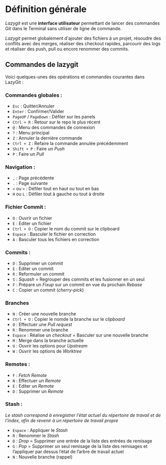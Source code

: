 # **Définition générale**

_Lazygit_ est une **interface utilisateur** permettant de lancer des commandes Git dans le Terminal sans utiliser de ligne de commande.

_Lazygit_ permet globalement d'ajouter des fichiers à un projet, résoudre des conflits avec des merges, réaliser des checkout rapides, parcourir des logs et réaliser des push, pull ou encore renommer des commits.

## Commandes de lazygit

Voici quelques-unes des opérations et commandes courantes dans LazyGit :

### Commandes globales :

* ```Esc``` : Quitter/Annuler
* ```Enter``` : Confirmer/Valider
* ```PageUP``` / ```PageDown``` : Défiler sur les panels
* ```Ctrl + R``` : Retour sur le repo le plus récent
* ```@``` : Menu des commandes de connexion
* ```?``` : Menu principal
* ```Z``` : Annuler la dernière commande
* ```Ctrl + Z``` : Refaire la commande annulée précédemment
* ```Shift + P``` : Faire un _Push_
* ```P``` : Faire un _Pull_

### Navigation :

* ```,``` : Page précédente
* ```.``` : Page suivante
* ```<``` ou ```>``` : Défiler tout en haut ou tout en bas
* ```H``` ou ```L``` : Défiler tout à gauche ou tout à droite

### Fichier Commit :

* ```O``` : Ouvrir un fichier
* ```E``` : Editer un fichier
* ```Ctrl + O``` : Copier le nom du commit sur le clipboard
* ```Espace``` : Basculer le fichier en correction
* ```A``` : Basculer tous les fichiers en correction

### Commits :

* ```D``` : Supprimer un commit
* ```E``` : Editer un commit
* ```R``` : Reformuler un commit
* ```S``` : _Squash_ = Regrouper des commits et les fusionner en un seul
* ```F``` : Prépare un _Fixup_ sur un commit en vue du prochain _Rebase_
* ```C``` : Copier un commit (_cherry-pick_)

### Branches

* ```N``` : Créer une nouvelle branche
* ```Ctrl + O``` : Copier le nomde la branche sur le _clipboard_
* ```O``` : Effectuer une _Pull request_
* ```R``` : Renommer une branche
* ```Espace``` : Réalise un _checkout_ = Basculer sur une nouvelle branche
* ```M``` : Merge dans la branche actuelle
* ```U``` : Ouvrir les options pour _Upstream_
* ```W``` : Ouvrir les options de _Worktree_

### Remotes :

* ```F``` : _Fetch_ _Remote_
* ```N``` : Effectuer un _Remote_
* ```E``` : Editer un _Remote_
* ```D``` : Supprimer un _Remote_

### Stash :

_Le stash correspond à enregistrer l’état actuel du répertoire de travail et de l’index, afin de revenir à un répertoire de travail propre_

* ```Espace``` : Appliquer le _Stash_
* ```R``` : Renommer le _Stash_
* ```D``` : _Drop_ = Supprimer une entrée de la liste des entrées de remisage
* ```G``` : _Pop_ = Supprimer un seul remisage de la liste des remisages et l’appliquer par dessus l’état de l’arbre de travail actuel
* ```N``` : Nouvelle branche (rappel)